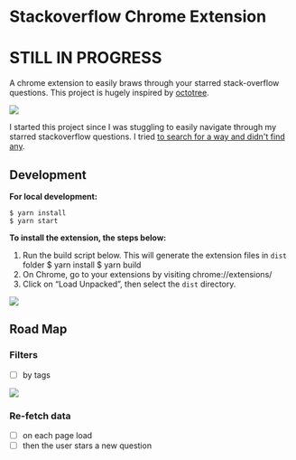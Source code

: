 # Stackoverflow Chrome Extension

# STILL IN PROGRESS

A chrome extension to easily braws through your starred stack-overflow questions. This project is hugely inspired by [octotree](https://github.com/buunguyen/octotree).

![](https://dzwonsemrish7.cloudfront.net/items/0S42303U0y1H362i2u3R/Screen%20Recording%202018-05-30%20at%2009.49%20PM.gif)

I started this project since I was stuggling to easily navigate through my starred stackoverflow questions. I tried [to search for a way and didn't find any](https://meta.stackexchange.com/questions/3912/better-favourites-organisation). 

## Development

**For local development:**

    $ yarn install
    $ yarn start

**To install the extension, the steps below:** 

1. Run the build script below. This will generate the extension files in `dist` folder
    $ yarn install 
    $ yarn build
2. On Chrome, go to your extensions by visiting chrome://extensions/
3. Click on “Load Unpacked”, then select the `dist`  directory. 

![](https://cl.ly/3r2Q3k0F1v1q/Screen%2520Recording%25202018-05-30%2520at%252009.59%2520PM.gif)

## Road Map 

### Filters 

* [ ] by tags

![](https://i.imgur.com/lucmz9P.png)

### Re-fetch data 

* [ ] on each page load
* [ ] then the user stars a new question 
